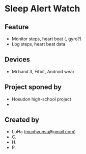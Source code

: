 # Sleep Alert Watch

## Feature
- Monitor steps, heart beat (, gyro?)
- Log steps, heart beat data

## Devices
- Mi band 3, Fitbit, Android wear

## Project sponed by 
- Hosudon high-school project
- 

## Created by
- LuHa (munhyunsu@gmail.com)
- C.
- H.
- P.

